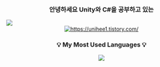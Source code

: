 <h3 align="center"> 안녕하세요 Unity와 C#을 공부하고 있는</h3>
<a href="https://unihee1.tistory.com/" target="_blank">
  <img src="https://img.shields.io/badge/Tistory-FF5A5F?style=flat-square&logo=tistory&logoColor=white"/>
</a>

<div align="center">

  <!-- 위 아래 한칸씩 꼭 비워야 함. -->

  <a href="https://unihee1.tistory.com/">
    <img src="https://velog-readme-stats.vercel.app/api?name=Unihee1&tag=java&color=blue" alt="https://unihee1.tistory.com/" />
  </a>

  <!-- 위 아래 한칸씩 꼭 비워야 함. -->

</div>

<h3 align="center">💡 My Most Used Languages 💡</h3>
<p align="center">
  <a href="https://github.com/hee103">
    <img align="center" src="https://github-readme-stats.vercel.app/api/top-langs/?username=hee103&layout=compact&show_icons=true&theme=radical" />
  </a>
</p>


